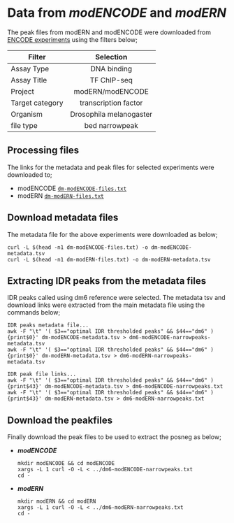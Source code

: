 #  Data from _modENCODE_ and _modERN_ 
The peak files  from modERN and modENCODE were downloaded from [ENCODE experiments](https://www.encodeproject.org/search/?type=Experiment)
using the filters below;

  | Filter | Selection |
  |--------|:---------:|
  |Assay Type  |DNA binding|
  |Assay Title |TF ChIP-seq|
  |Project | modERN/modENCODE|
  |Target category |transcription factor|
  |Organism |Drosophila melanogaster|
  |file type |bed narrowpeak|
  
## Processing files
The links for the metadata and peak files for selected experiments were downloaded to;

  - modENCODE [`dm-modENCODE-files.txt`](https://github.com/Fnyasimi/MARS-Update-Pipeline/blob/master/peak-files/dm/dm-modENCODE-files.txt)
  - modERN [`dm-modERN-files.txt`](https://github.com/Fnyasimi/MARS-Update-Pipeline/blob/master/peak-files/dm/dm-modERN-files.txt)
  
## Download metadata files
The metadata file for the above experiments were downloaded as below;
  ```
  curl -L $(head -n1 dm-modENCODE-files.txt) -o dm-modENCODE-metadata.tsv
  curl -L $(head -n1 dm-modERN-files.txt) -o dm-modERN-metadata.tsv
  ```
## Extracting IDR peaks from the metadata files
IDR peaks called using dm6 reference were selected. 
The metadata tsv and download links were extracted from the main metadata file using the commands below;
  ```
  IDR peaks metadata file...
  awk -F "\t" '( $3=="optimal IDR thresholded peaks" && $44=="dm6" ) {print$0}' dm-modENCODE-metadata.tsv > dm6-modENCODE-narrowpeaks-metadata.tsv
  awk -F "\t" '( $3=="optimal IDR thresholded peaks" && $44=="dm6" ) {print$0}' dm-modERN-metadata.tsv > dm6-modERN-narrowpeaks-metadata.tsv
  
  IDR peak file links...
  awk -F "\t" '( $3=="optimal IDR thresholded peaks" && $44=="dm6" ) {print$43}' dm-modENCODE-metadata.tsv > dm6-modENCODE-narrowpeaks.txt
  awk -F "\t" '( $3=="optimal IDR thresholded peaks" && $44=="dm6" ) {print$43}' dm-modERN-metadata.tsv > dm6-modERN-narrowpeaks.txt
  ```
## Download the peakfiles
Finally download the peak files to be used to extract the posneg as below;
- **_modENCODE_**
  ```
  mkdir modENCODE && cd modENCODE
  xargs -L 1 curl -O -L < ../dm6-modENCODE-narrowpeaks.txt
  cd -
  ```
- **_modERN_**
  ```
  mkdir modERN && cd modERN
  xargs -L 1 curl -O -L < ../dm6-modERN-narrowpeaks.txt
  cd -
  ```

